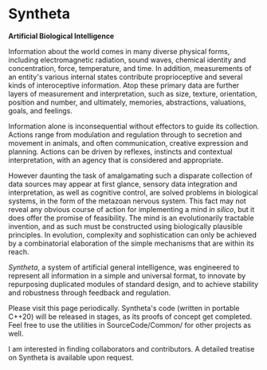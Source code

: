 # Syntheta
**Artificial Biological Intelligence**

Information about the world comes in many diverse physical forms, including electromagnetic radiation, sound waves, chemical identity and concentration, force, temperature, and time. In addition, measurements of an entity's various internal states contribute proprioceptive and several kinds of interoceptive information. Atop these primary data are further layers of measurement and interpretation, such as size, texture, orientation, position and number, and ultimately, memories, abstractions, valuations, goals, and feelings.

Information alone is inconsequential without effectors to guide its collection. Actions range from modulation and regulation through to secretion and movement in animals, and often communication, creative expression and planning. Actions can be driven by reflexes, instincts and contextual interpretation, with an agency that is considered and appropriate.

However daunting the task of amalgamating such a disparate collection of data sources may appear at first glance, sensory data integration and interpretation, as well as cognitive control, are solved problems in biological systems, in the form of the metazoan nervous system. This fact may not reveal any obvious course of action for implementing a mind *in silico*, but it does offer the promise of feasibility. The mind is an evolutionarily tractable invention, and as such must be constructed using biologically plausible principles. In evolution, complexity and sophistication can only be achieved by a combinatorial elaboration of the simple mechanisms that are within its reach.

*Syntheta*, a system of artificial general intelligence, was engineered to represent all information in a simple and universal format, to innovate by repurposing duplicated modules of standard design, and to achieve stability and robustness through feedback and regulation.

Please visit this page periodically. Syntheta's code (written in portable C++20) will be released in stages, as its proofs of concept get completed. Feel free to use the utilities in SourceCode/Common/ for other projects as well.

I am interested in finding collaborators and contributors. A detailed treatise on Syntheta is available upon request.

